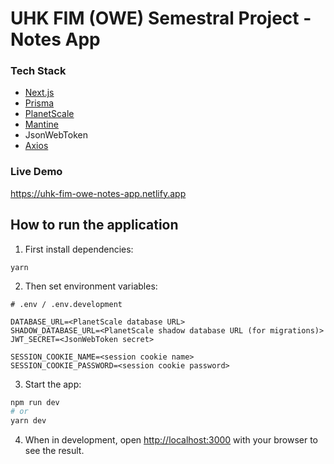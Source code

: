 # UHK FIM (OWE) Semestral Project - Notes App

### Tech Stack
- [Next.js](https://nextjs.org/)
- [Prisma](https://www.prisma.io/)
- [PlanetScale](https://planetscale.com/)
- [Mantine](https://mantine.dev/)
- JsonWebToken
- [Axios](https://axios-http.com/)

### Live Demo
https://uhk-fim-owe-notes-app.netlify.app

## How to run the application

1. First install dependencies:

```
yarn
```

2. Then set environment variables:

```env
# .env / .env.development

DATABASE_URL=<PlanetScale database URL>
SHADOW_DATABASE_URL=<PlanetScale shadow database URL (for migrations)>
JWT_SECRET=<JsonWebToken secret>

SESSION_COOKIE_NAME=<session cookie name>
SESSION_COOKIE_PASSWORD=<session cookie password>
```

3. Start the app:

```bash
npm run dev
# or
yarn dev
```

4. When in development, open [http://localhost:3000](http://localhost:3000) with your browser to see the result.

